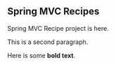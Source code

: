 ## Spring MVC Recipes
Spring MVC Recipe project is here.

This is a second paragraph.

Here is some **bold text**.
